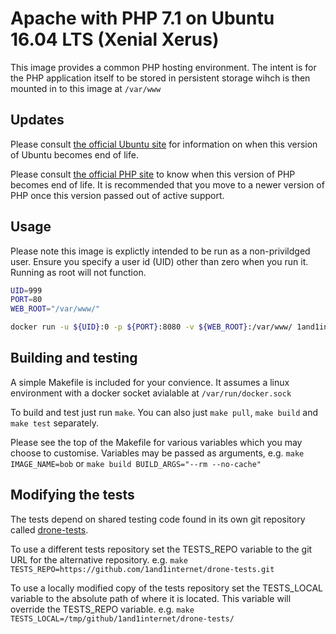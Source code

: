 # Apache with PHP 7.1 on Ubuntu 16.04 LTS (Xenial Xerus)

This image provides a common PHP hosting environment. The intent is for the PHP application itself to be stored in persistent storage wihch is then mounted in to this image at `/var/www`

## Updates

Please consult [the official Ubuntu site](https://www.ubuntu.com/info/release-end-of-life) for information on when this version of Ubuntu becomes end of life.

Please consult [the official PHP site](http://php.net/supported-versions.php) to know when this version of PHP becomes end of life. It is recommended that you move to a newer version of PHP once this version passed out of active support.

## Usage

Please note this image is explictly intended to be run as a non-privildged user. Ensure you specify a user id (UID) other than zero when you run it. Running as root will not function.


```bash
UID=999
PORT=80
WEB_ROOT="/var/www/"

docker run -u ${UID}:0 -p ${PORT}:8080 -v ${WEB_ROOT}:/var/www/ 1and1internet/ubuntu-16-apache-php-7.1
```

## Building and testing

A simple Makefile is included for your convience. It assumes a linux environment with a docker socket avialable at `/var/run/docker.sock`

To build and test just run `make`.
You can also just `make pull`, `make build` and `make test` separately.

Please see the top of the Makefile for various variables which you may choose to customise. Variables may be passed as arguments, e.g. `make IMAGE_NAME=bob` or `make build BUILD_ARGS="--rm --no-cache"`

## Modifying the tests

The tests depend on shared testing code found in its own git repository called [drone-tests](https://github.com/1and1internet/drone-tests).

To use a different tests repository set the TESTS_REPO variable to the git URL for the alternative repository. e.g. `make TESTS_REPO=https://github.com/1and1internet/drone-tests.git`

To use a locally modified copy of the tests repository set the TESTS_LOCAL variable to the absolute path of where it is located. This variable will override the TESTS_REPO variable. e.g. `make TESTS_LOCAL=/tmp/github/1and1internet/drone-tests/`

